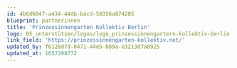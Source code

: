 ```yaml
---
id: 4b6d6047-a434-44db-bacd-50356a874285
blueprint: partnerinnen
title: 'Prinzessinnengarten Kollektiv Berlin'
logo: 05_unterstützen/logos/logo_prinzessinnengartern-kollektiv-berlin.png
link_field: 'https://prinzessinnengarten-kollektiv.net/'
updated_by: f6128d7d-0471-44e5-b89a-e3213d7a0925
updated_at: 1657208772
---
```

